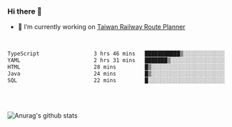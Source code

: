 ### Hi there 👋

- 🔭 I’m currently working on [Taiwan Railway Route Planner](https://github.com/Taiwan-Railway-Route-Planner)

<br/>

<!--START_SECTION:waka-->

```txt
TypeScript                 3 hrs 46 mins   ███████████▒░░░░░░░░░░░░░   44.79 %
YAML                       2 hrs 31 mins   ███████▒░░░░░░░░░░░░░░░░░   29.93 %
HTML                       28 mins         █▒░░░░░░░░░░░░░░░░░░░░░░░   05.68 %
Java                       24 mins         █▒░░░░░░░░░░░░░░░░░░░░░░░   04.90 %
SQL                        22 mins         █░░░░░░░░░░░░░░░░░░░░░░░░   04.49 %
```

<!--END_SECTION:waka-->

<br/>
<br/>

![Anurag's github stats](https://github-readme-stats.vercel.app/api?username=DepickereSven&show_icons=true&theme=tokyonight)



<!--
**DepickereSven/DepickereSven** is a ✨ _special_ ✨ repository because its `README.md` (this file) appears on your GitHub profile.

Here are some ideas to get you started:

- 🔭 I’m currently working on ...
- 🌱 I’m currently learning ...
- 👯 I’m looking to collaborate on ...
- 🤔 I’m looking for help with ...
- 💬 Ask me about ...
- 📫 How to reach me: ...
- 😄 Pronouns: ...
- ⚡ Fun fact: ...
-->

